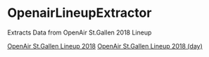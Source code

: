 # OpenairLineupExtractor

Extracts Data from OpenAir St.Gallen 2018 Lineup 

[OpenAir St.Gallen Lineup 2018](Openair_St.Gallen_2018/Openair_St.Gallen_2018_Lineup_(Tag).pdf)
[OpenAir St.Gallen Lineup 2018 (day)](Openair_St.Gallen_2018/Openair_St.Gallen_2018_Lineup.pdf)